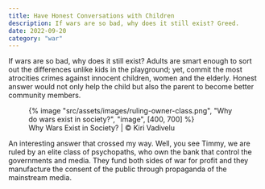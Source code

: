 ```yaml
---
title: Have Honest Conversations with Children
description: If wars are so bad, why does it still exist? Greed.
date: 2022-09-20
category: "war"
---
```


If wars are so bad, why does it still exist? Adults are smart enough to sort out the differences unlike kids in the playground; yet, commit the most atrocities crimes against innocent children, women and the elderly. Honest answer would not only help the child but also the parent to become better community members.

<!-- excerpt -->

<figure>
{% image "src/assets/images/ruling-owner-class.png", "Why do wars exist in society?", "image", [400, 700] %}
<figcaption>Why Wars Exist in Society? | © Kiri Vadivelu</figcaption>
</figure>

An interesting answer that crossed my way. Well, you see Timmy, we are ruled by an elite class of psychopaths, who own the bank that control the governments and media. They fund both sides of war for profit and they manufacture the consent of the public through propaganda of the mainstream media.
